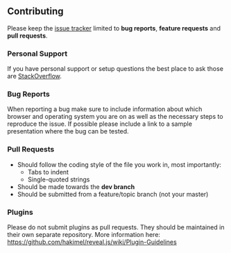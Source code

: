 ## Contributing

Please keep the [issue tracker](http://github.com/hakimel/reveal.js/issues) limited to **bug reports**, **feature requests** and **pull requests**.

### Personal Support

If you have personal support or setup questions the best place to ask those are [StackOverflow](http://stackoverflow.com/questions/tagged/reveal.js).

### Bug Reports

When reporting a bug make sure to include information about which browser and operating system you are on as well as the necessary steps to reproduce the issue. If possible please include a link to a sample presentation where the bug can be tested.

### Pull Requests

- Should follow the coding style of the file you work in, most importantly:
  - Tabs to indent
  - Single-quoted strings
- Should be made towards the **dev branch**
- Should be submitted from a feature/topic branch (not your master)

### Plugins

Please do not submit plugins as pull requests. They should be maintained in their own separate repository. More information here: https://github.com/hakimel/reveal.js/wiki/Plugin-Guidelines
